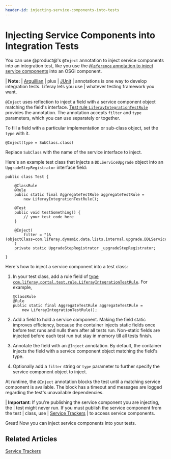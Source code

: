 ```yaml
---
header-id: injecting-service-components-into-tests
---
```


# Injecting Service Components into Integration Tests

You can use @product@'s `@Inject` annotation to inject service components into
an integration test, like you use the
[`@Reference` annotation to inject service components](/docs/7-1/tutorials/-/knowledge_base/t/osgi-services-and-dependency-injection-with-declarative-services)
into an OSGi component. 

| **Note:**
| [Arquillian](http://arquillian.org/)
| plus
| [JUnit](https://junit.org)
| annotations is one way to develop integration tests. Liferay lets you use
| whatever testing framework you want.

`@Inject` uses reflection to inject a field with a service component object
matching the field's interface.
[Test rule `LiferayIntegrationTestRule`](@platform-ref@/7.1-latest/javadocs/portal-test-integration/com/liferay/portal/test/rule/LiferayIntegrationTestRule.html)
provides the annotation. The annotation accepts `filter` and `type` parameters,
which you can use separately or together.

To fill a field with a particular implementation or sub-class object, set the
`type` with it. 

    @Inject(type = SubClass.class)

Replace `SubClass` with the name of the service interface to inject.

Here's an example test class that injects a `DDLServiceUpgrade` object into an `UpgradeStepRegistrator` interface field:

    public class Test {

        @ClassRule
        @Rule
        public static final AggregateTestRule aggregateTestRule = 
            new LiferayIntegrationTestRule();

        @Test
        public void testSomething() {
            // your test code here
        }

        @Inject(
            filter = "(&(objectClass=com.liferay.dynamic.data.lists.internal.upgrade.DDLServiceUpgrade))"
        )
        private static UpgradeStepRegistrator _upgradeStepRegistrator;

    } 

Here's how to inject a service component into a test class:

1.  In your test class, add a rule field of
    [type `com.liferay.portal.test.rule.LiferayIntegrationTestRule`](@platform-ref@/7.1-latest/javadocs/portal-test-integration/com/liferay/portal/test/rule/LiferayIntegrationTestRule.html).
    For example,

        @ClassRule
        @Rule
        public static final AggregateTestRule aggregateTestRule = 
            new LiferayIntegrationTestRule();

2.  Add a field to hold a service component. Making the field static improves
    efficiency, because the container injects static fields once before test
    runs and nulls them after all tests run. Non-static fields are injected
    before each test run but stay in memory till all tests finish. 

3.  Annotate the field with an `@Inject` annotation. By default, the container
    injects the field with a service component object matching the field's type.

4.  Optionally add a `filter` string or `type` parameter to further specify the
    service component object to inject.

At runtime, the `@Inject` annotation blocks the test until a matching service
component is available. The block has a timeout and messages are logged
regarding the test's unavailable dependencies.

| **Important**: If you're publishing the service component you are injecting, the
| test might never run. If you must publish the service component from the test
| class, use
| [Service Trackers](/docs/7-1/tutorials/-/knowledge_base/t/service-trackers)
| to access service components.

Great! Now you can inject service components into your tests.

## Related Articles

[Service Trackers](/docs/7-1/tutorials/-/knowledge_base/t/service-trackers)
